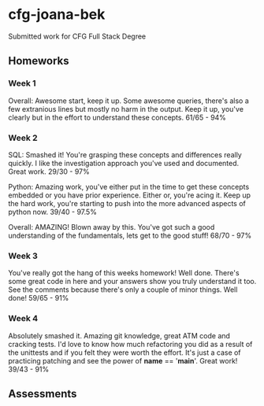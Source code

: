 # cfg-joana-bek

Submitted work for CFG Full Stack Degree

## Homeworks

### Week 1

Overall: Awesome start, keep it up. Some awesome queries, there's also a few extranious lines but mostly no harm in the output. Keep it up, you've clearly but in the effort to understand these concepts.
61/65 - 94%

### Week 2

SQL:
Smashed it! You're grasping these concepts and differences really quickly. I like the investigation approach you've used and documented. Great work.
29/30 - 97%

Python: 
Amazing work, you've either put in the time to get these concepts embedded or you have prior experience. Either or, you're acing it. Keep up the hard work, you're starting to push into the more advanced aspects of python now.
39/40 - 97.5%

Overall:
AMAZING! Blown away by this. You've got such a good understanding of the fundamentals, lets get to the good stuff!
68/70 - 97%

### Week 3

You've really got the hang of this weeks homework! Well done. There's some great code in here and your answers show you truly understand it too. See the comments because there's only a couple of minor things. Well done!
59/65 - 91%

### Week 4

Absolutely smashed it. Amazing git knowledge, great ATM code and cracking tests. I'd love to know how much refactoring you did as a result of the unittests and if you felt they were worth the effort. It's just a case of practicing patching and see the power of __name__ == '__main__'. Great work!
39/43 - 91%

## Assessments
